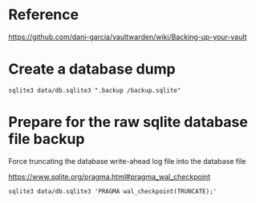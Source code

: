 # Reference

https://github.com/dani-garcia/vaultwarden/wiki/Backing-up-your-vault

# Create a database dump

```
sqlite3 data/db.sqlite3 ".backup /backup.sqlite"
```

# Prepare for the raw sqlite database file backup

Force truncating the database write-ahead log file into the database file

https://www.sqlite.org/pragma.html#pragma_wal_checkpoint

```
sqlite3 data/db.sqlite3 'PRAGMA wal_checkpoint(TRUNCATE);'
```
